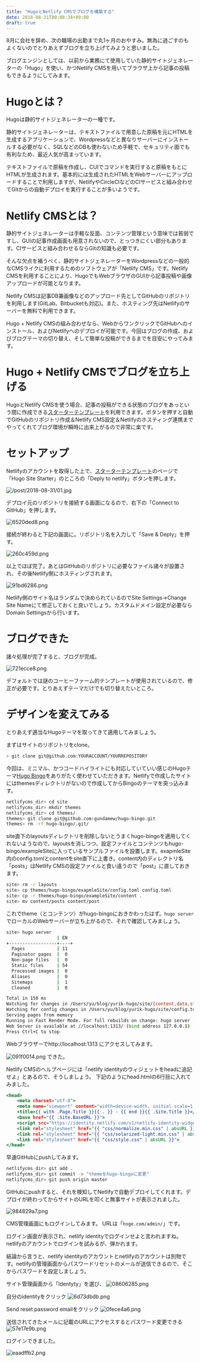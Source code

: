 ```yaml
---
title: "HugoとNetlify CMSでブログを構築する"
date: 2018-08-31T00:08:34+09:00
draft: true
---
```


8月に会社を辞め、次の職場の出勤まで丸1ヶ月のおやすみ。無為に過ごすのもよくないのでとりあえずブログを立ち上げてみようと思いました。

ブログエンジンとしては、以前から業務にて使用していた静的サイトジェネレーターの「Hugo」を使い、かつNetlify CMSを用いてブラウザ上から記事の投稿もできるようにしてみます。


# Hugoとは？

Hugoは静的サイトジェネレーターの一種です。

静的サイトジェネレーターは、テキストファイルで用意した原稿を元にHTMLを生成するアプリケーションで、Wordpressなどと異なりサーバーにインストールする必要がなく、SQLなどのDBも使わないため手軽で、セキュリティ面でも有利なため、最近人気が高まっています。

テキストファイルで原稿を作成し、CUIでコマンドを実行すると原稿をもとにHTMLが生成されます。基本的には生成されたHTMLをWebサーバーにアップロードすることで利用しますが、NetlifyやCircleCIなどのCIサービスと組み合わせてGitからの自動デプロイを実行することが多いようです。

# Netlify CMSとは？

静的サイトジェネレーターは手軽な反面、コンテンツ管理という意味では貧弱ですし、GUIの記事作成画面も用意されないので、とっつきにくい部分もあります。CIサービスと組み合わせるならGitの知識も必要です。

そんな欠点を補うべく、静的サイトジェネレーターをWordpressなどの一般的なCMSライクに利用するためのソフトウェアが「Netlify CMS」です。Netlify CMSを利用することにより、HugoでもWebブラウザのGUIから記事投稿や画像アップロードが可能となります。

Netlify CMSは記事DB兼画像などのアップロード先としてGitHubのリポジトリを利用します(GitLab、Bitbucketも対応)。また、ホスティング先はNetlifyのサーバーを無料で利用できます。

Hugo + Netlify CMSの組み合わせなら、WebからワンクリックでGitHubへのインストール、およびNetlifyへのデプロイが可能です。今回はブログの作成、およびブログテーマの切り替え、そして簡単な投稿ができるまでを目安にやってみます。



# Hugo + Netlify CMSでブログを立ち上げる

HugoとNetlify CMSを使う場合、記事の投稿ができる状態のブログをあっという間に作成できる[スターターテンプレート](https://www.netlifycms.org/docs/start-with-a-template/)を利用できます。ボタンを押すと自動でGitHubのリポジトリ作成＆Netlify CMS設定＆Netlifyのホスティング連携までやってくれてブログ環境が瞬時に出来上がるので非常に楽です。


# セットアップ

Netlifyのアカウントを取得した上で、[スターターテンプレート](https://www.netlifycms.org/docs/start-with-a-template/)のページで「Hugo Site Starter」のところの「Deply to netlify」ボタンを押します。

![/post/2018-08-31/01.jpg](/post/2018-08-31/01.jpg)

デプロイ元のリポジトリを接続する画面になるので、右下の「Connect to GitHub」を押します。

![6520ded8.png](990a6ac5.png)

接続が終わると下記の画面に。リポジトリ名を入力して「Save & Deply」を押す。

![260c459d.png](260c459d.png)

以上でほぼ完了。あとはGitHubのリポジトリに必要なファイル諸々が設置され、その後Netlify側にホスティングされます。


![91bd6286.png](91bd6286.png)

Netlify側のサイト名はランダムで決められているのでSite Settings→Change Site Nameにて修正しておくと良いでしょう。カスタムドメイン設定が必要ならDomain Settingsから行います。


# ブログできた

諸々処理が完了すると、ブログが完成。

![721ecce8.png](721ecce8.png)

デフォルトでは謎のコーヒーファーム的テンプレートが使用されているので、修正が必要です。とりあえずテーマだけでも切り替えたいところ。

# デザインを変えてみる

とりあえず適当なHugoテーマを取ってきて適用してみましょう。

まずはサイトのリポジトリをclone。

```bash
> git clone git@github.com:YOURACCOUNT/YOURREPOSITORY
```

今回は、ミニマル、かつコードハイライトにも対応していていい感じのHugoテーマ[Hugo Bingo](https://themes.gohugo.io/hugo-bingo/)をありがたく使わせていただきます。Netlifyで作成したサイトにはthemesディレクトリがないので作成してからBingoのテーマを突っ込みます。

```bash
netlifycms_dir> cd site
netlifycms_dir> mkdir themes
netlifycms_dir> cd themes/
themes> git clone git@github.com:gundamew/hugo-bingo.git
themes> rm -rf hugo-bingo/.git/
```

site直下のlayoutsディレクトリを削除しないとうまくhugo-bingoを適用してくれないようなので、layoutsを消しつつ、設定ファイルとコンテンツもhugo-bingo/exampleSiteに入っているサンプルファイルを設置します。exapmleSite内のconfig.tomlとcontentをsite直下に上書き。content内のディレクトリ名「posts」はNetlify CMSの設定ファイルと食い違うので「post」に直しておきます。

```bash
site> rm -r layouts
site> cp themes/hugo-bingo/exapmleSite/config.toml config.toml
site> cp -r themes/hugo-bingo/exampleSite/content . 
site> mv content/posts content/post
```

これでtheme（とコンテンツ）がhugo-bingoにおきかわったはず。`hugo server`でローカルのWebサーバーが立ち上がるので、それで確認してみましょう。

```bash
site> hugo server
                   | EN
+------------------+----+
  Pages            | 11
  Paginator pages  |  0
  Non-page files   |  0
  Static files     | 54
  Processed images |  0
  Aliases          |  0
  Sitemaps         |  1
  Cleaned          |  0

Total in 150 ms
Watching for changes in /Users/yu/blog/yurik-hugo/site/{content,data,static,themes}
Watching for config changes in /Users/yu/blog/yurik-hugo/site/config.toml
Serving pages from memory
Running in Fast Render Mode. For full rebuilds on change: hugo server --disableFastRender
Web Server is available at //localhost:1313/ (bind address 127.0.0.1)
Press Ctrl+C to stop
```
Webブラウザーでhttp://localhost:1313 にアクセスしてみます。

![091f0014.png](091f0014.png)
できた。

Netlify CMSのヘルプページには「netlify identityのウィジェットをheadに追記せよ」とあるので、そうしましょう。
下記のようにhead.htmlの6行目に入れてみました。
```html:hugo-bingo/layouts/partial/head.html
<head>
    <meta charset="utf-8">
    <meta name="viewport" content="width=device-width, initial-scale=1, shrink-to-fit=no">
    <title>{{ with .Page.Title }}{{ . }} - {{ end }}{{ .Site.Title }}</title>
    <base href="{{ .Site.BaseURL }}">
    <script src="https://identity.netlify.com/v1/netlify-identity-widget.js"></script>
    <link rel="stylesheet" href="{{ "css/normalize.min.css" | absURL }}">
    <link rel="stylesheet" href="{{ "css/solarized-light.min.css" | absURL }}">
    <link rel="stylesheet" href="{{ "css/style.css" | absURL }}">
</head>

```


早速GitHubにpushしてみます。

```bash
netlifycms_dir> git add .
netlifycms_dir> git commit -m "themeをhugo-bingoに変更"
netlifycms_dir> git push origin master
```

GitHubにpushすると、それを検知してNetlifyで自動デプロイしてくれます。デプロイが終わってからサイトのURLを叩くと無事サイトが表示されました。

![984829a7.png](984829a7.png)

CMS管理画面にもログインしてみます。
URLは「`hoge.com/admin/`」です。

ログイン画面が表示され、netlify identityでログインせよと言われますね。netlifyのアカウントでログインを試みるが、弾かれます。

結論から言うと、netlify identityのアカウントとnetlifyのアカウントは別物です。netlifyの管理画面からパスワードリセットのメールが送信できるので、そこからパスワードを設定しましょう。

サイト管理画面から「Identyty」を選び、
![08606285.png](08606285.png)

自分のidentityをクリック
![6d73dbdb.png](6d73dbdb.png)

Send reset password emailをクリック
![0fece4a6.png](11e8ae54.png)

送信されてきたメールに記載のURLにアクセスするとパスワード変更できる
![57e17e9b.png](57e17e9b.png)


ログインできました。

![eaadffb2.png](eaadffb2.png)

